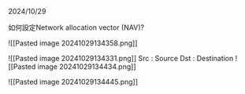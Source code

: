 2024/10/29

如何設定Network allocation vector (NAV)?

![[Pasted image 20241029134358.png]]


![[Pasted image 20241029134331.png]]
Src : Source
Dst : Destination
![[Pasted image 20241029134434.png]]

![[Pasted image 20241029134445.png]]